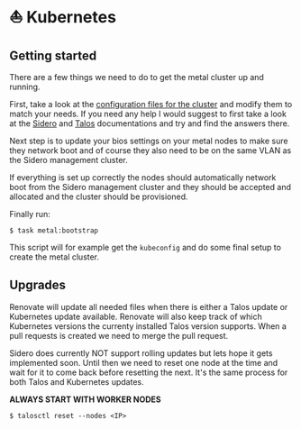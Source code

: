 # ⛵ Kubernetes

## Getting started
There are a few things we need to do to get the metal cluster up and running.

First, take a look at the [configuration files for the cluster](../kubernetes/management/sidero-system) and modify them to match your needs. If you need any help I would suggest to first take a look at the [Sidero](https://sidero.dev/docs) and [Talos](https://talos.dev/docs) documentations and try and find the answers there.

Next step is to update your bios settings on your metal nodes to make sure they network boot and of course they also need to be on the same VLAN as the Sidero management cluster.

If everything is set up correctly the nodes should automatically network boot from the Sidero management cluster and they should be accepted and allocated and the cluster should be provisioned.

Finally run:

```shell
$ task metal:bootstrap
```

This script will for example get the `kubeconfig` and do some final setup to create the metal cluster.

## Upgrades
Renovate will update all needed files when there is either a Talos update or Kubernetes update available. Renovate will also keep track of which Kubernetes versions the currenty installed Talos version supports. When a pull requests is created we need to merge the pull request.

Sidero does currently NOT support rolling updates but lets hope it gets implemented soon. Until then we need to reset one node at the time and wait for it to come back before resetting the next. It's the same process for both Talos and Kubernetes updates.

**ALWAYS START WITH WORKER NODES**

```
$ talosctl reset --nodes <IP>
```
